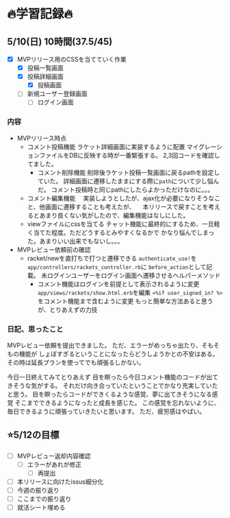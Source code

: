 # 🔥学習記録🔥
## 5/10(日) 10時間(37.5/45)
- [x] MVPリリース用のCSSを当てていく作業
  - [x] 投稿一覧画面
  - [x] 投稿詳細画面
	- [x] 投稿画面
  - [ ] 新規ユーザー登録画面
	- [ ] ログイン画面

### 内容

- MVPリリース時点
  - コメント投稿機能
  ラケット詳細画面に実装するように配置
	マイグレーションファイルをDBに反映する時が一番緊張する。
	2,3回コードを確認してました。
	- コメント削除機能
  削除後ラケット投稿一覧画面に戻るpathを設定していた。
	詳細画面に遷移したままにする際に`path`について少し悩んだ。
	コメント投稿時と同じpathにしたらよかっただけなのに。。。
  - コメント編集機能
　実装しようとしたが、ajax化が必要になりそうなこと、他画面に遷移することも考えたが、
　本リリースで戻すことを考えるとあまり良くない気がしたので、編集機能はなしにした。
  - viewファイルにcssを当てる
	   チャット機能に最終的にするため、一旦軽く当てた程度。ただどうするとみやすくなるかで
		 かなり悩んでしまった。あまりいい出来でもないし。。。
- MVPレビュー依頼前の確認
  - racket/newを直打ちで打つと遷移できる
	 `authenticate_use!`を`app/controllers/rackets_controller.rb`に
	 `before_action`として記載。
	 未ログインユーザーをログイン画面へ遷移させるヘルパーメソッド
	- コメント機能はログインを前提として表示されるように変更
   `app/views/rackets/show.html.erb`を編集
    `<%if user_signed_in? %>`をコメント機能まで含むように変更
		もっと簡単な方法あると思うが、とりあえずの力技

### 日記、思ったこと
MVPレビュー依頼を提出できました。
ただ、エラーがめっちゃ出たり、そもそもの機能が
しょぼすぎるということになったらどうしようかとの不安はある。
その時は延長プランを使ってでも頑張るしかない。

今日一日終えてみてとりあえず
目を瞑ったら今日コメント機能のコードが出てきそうな気がする。
それだけ向き合っていたということでかなり充実していたと思う。
目を瞑ったらコードができくるような感覚、夢に出てきそうになる感覚
そこまでできるようになったと成長を感じた。
この感覚を忘れないように、毎日できるように頑張っていきたいと思います。
ただ、疲労感はやばい。

## ⭐️5/12の目標
- [ ] MVPレビュー返却内容確認
  - [ ] エラーがあれが修正
	- [ ] 再提出

- [ ] 本リリースに向けたissus細分化
- [ ] 今週の振り返り
- [ ] ここまでの振り返り
- [ ] 就活シート埋める